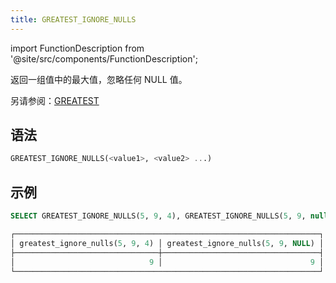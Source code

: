 ```yaml
---
title: GREATEST_IGNORE_NULLS
---
```

import FunctionDescription from '@site/src/components/FunctionDescription';

<FunctionDescription description="引入或更新：v1.2.738"/>

返回一组值中的最大值，忽略任何 NULL 值。

另请参阅：[GREATEST](greatest.md)

## 语法

```sql
GREATEST_IGNORE_NULLS(<value1>, <value2> ...)
```

## 示例

```sql
SELECT GREATEST_IGNORE_NULLS(5, 9, 4), GREATEST_IGNORE_NULLS(5, 9, null);
```

```sql
┌────────────────────────────────────────────────────────────────────┐
│ greatest_ignore_nulls(5, 9, 4) │ greatest_ignore_nulls(5, 9, NULL) │
├────────────────────────────────┼───────────────────────────────────┤
│                              9 │                                 9 │
└────────────────────────────────────────────────────────────────────┘
```